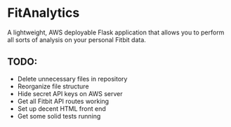 # FitAnalytics
A lightweight, AWS deployable Flask application that allows you to perform all sorts of analysis on your personal Fitbit data.

## TODO:
* Delete unnecessary files in repository
* Reorganize file structure
* Hide secret API keys on AWS server
* Get all Fitbit API routes working
* Set up decent HTML front end
* Get some solid tests running
